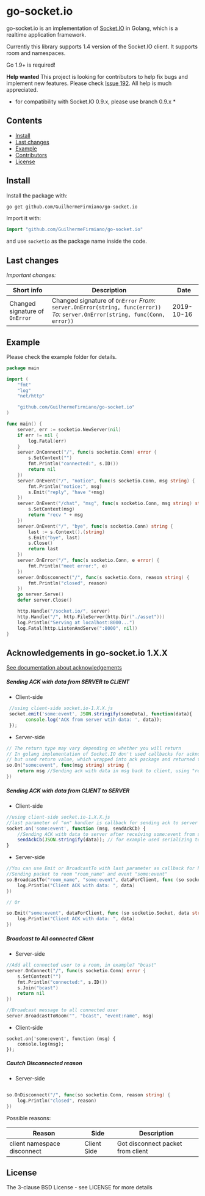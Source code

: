 # go-socket.io

go-socket.io is an implementation of [Socket.IO](http://socket.io) in Golang, which is a realtime application framework.

Currently this library supports 1.4 version of the Socket.IO client. It supports room and namespaces.

Go 1.9+ is required!

**Help wanted** This project is looking for contributors to help fix bugs and implement new features. Please check [Issue 192](https://github.com/GuilhermeFirmiano/go-socket.io/issues/192). All help is much appreciated.

* for compatibility with Socket.IO 0.9.x, please use branch 0.9.x *


## Contents

- [Install](#install)
- [Last changes](#last-changes)
- [Example](#example)
- [Contributors](#contributors)
- [License](#license)

## Install

Install the package with:

```bash
go get github.com/GuilhermeFirmiano/go-socket.io
```

Import it with:

```go
import "github.com/GuilhermeFirmiano/go-socket.io"
```

and use `socketio` as the package name inside the code.

## Last changes

*Important changes:*

| Short info | Description | Date |
|------------|-------------|------------|
| Changed signature of `OnError`  | Changed signature of `OnError` *From:* `server.OnError(string, func(error))` *To:* `server.OnError(string, func(Conn, error))` | 2019-10-16 |


## Example

Please check the example folder for details.

```go
package main

import (
	"fmt"
	"log"
	"net/http"

	"github.com/GuilhermeFirmiano/go-socket.io"
)

func main() {
	server, err := socketio.NewServer(nil)
	if err != nil {
		log.Fatal(err)
	}
	server.OnConnect("/", func(s socketio.Conn) error {
		s.SetContext("")
		fmt.Println("connected:", s.ID())
		return nil
	})
	server.OnEvent("/", "notice", func(s socketio.Conn, msg string) {
		fmt.Println("notice:", msg)
		s.Emit("reply", "have "+msg)
	})
	server.OnEvent("/chat", "msg", func(s socketio.Conn, msg string) string {
		s.SetContext(msg)
		return "recv " + msg
	})
	server.OnEvent("/", "bye", func(s socketio.Conn) string {
		last := s.Context().(string)
		s.Emit("bye", last)
		s.Close()
		return last
	})
	server.OnError("/", func(s socketio.Conn, e error) {
		fmt.Println("meet error:", e)
	})
	server.OnDisconnect("/", func(s socketio.Conn, reason string) {
		fmt.Println("closed", reason)
	})
	go server.Serve()
	defer server.Close()

	http.Handle("/socket.io/", server)
	http.Handle("/", http.FileServer(http.Dir("./asset")))
	log.Println("Serving at localhost:8000...")
	log.Fatal(http.ListenAndServe(":8000", nil))
}
```

## Acknowledgements in go-socket.io 1.X.X

[See documentation about acknowledgements](http://socket.io/docs/#sending-and-getting-data-(acknowledgements))

##### Sending ACK with data from SERVER to CLIENT

* Client-side

```javascript
 //using client-side socket.io-1.X.X.js
 socket.emit('some:event', JSON.stringify(someData), function(data){
       console.log('ACK from server wtih data: ', data));
 });
```

* Server-side

```go
// The return type may vary depending on whether you will return
// In golang implementation of Socket.IO don't used callbacks for acknowledgement,
// but used return value, which wrapped into ack package and returned to the client's callback in JavaScript
so.On("some:event", func(msg string) string {
	return msg //Sending ack with data in msg back to client, using "return statement"
})
```

##### Sending ACK with data from CLIENT to SERVER

* Client-side

```javascript
//using client-side socket.io-1.X.X.js
//last parameter of "on" handler is callback for sending ack to server with data or without data
socket.on('some:event', function (msg, sendAckCb) {
    //Sending ACK with data to server after receiving some:event from server
    sendAckCb(JSON.stringify(data)); // for example used serializing to JSON
}
```

* Server-side

```go
//You can use Emit or BroadcastTo with last parameter as callback for handling ack from client
//Sending packet to room "room_name" and event "some:event"
so.BroadcastTo("room_name", "some:event", dataForClient, func (so socketio.Socket, data string) {
	log.Println("Client ACK with data: ", data)
})

// Or

so.Emit("some:event", dataForClient, func (so socketio.Socket, data string) {
	log.Println("Client ACK with data: ", data)
})
```

##### Broadcast to All connected Client
* Server-side

```go
//Add all connected user to a room, in example? "bcast"
server.OnConnect("/", func(s socketio.Conn) error {
	s.SetContext("")
	fmt.Println("connected:", s.ID())
	s.Join("bcast")
	return nil
})

//Broadcast message to all connected user
server.BroadcastToRoom("", "bcast", "event:name", msg)
```
* Client-side
```
socket.on('some:event', function (msg) {
	console.log(msg);
});
```


##### Cautch Disconnected reason

* Server-side

```go

so.OnDisconnect("/", func(so socketio.Conn, reason string) {
  	log.Println("closed", reason)
})
```

Possible reasons:


| Reason | Side | Description |
|------------|-------------|------------|
| client namespace disconnect | Client Side | Got disconnect packet from client |


## License

The 3-clause BSD License  - see LICENSE for more details
